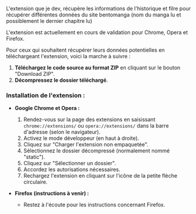 L'extension que je dev, récupère les informations de l'historique et filre pour récupérer différentes données du site bentomanga (nom du manga lu et possiblement le dernier chapitre lu)

L'extension est actuellement en cours de validation pour Chrome, Opera et Firefox.

Pour ceux qui souhaitent récupérer leurs données potentielles en téléchargeant l'extension, voici la marche à suivre :

1. **Téléchargez le code source au format ZIP** en cliquant sur le bouton "Download ZIP".
2. **Décompressez le dossier téléchargé**.

### Installation de l'extension :

- **Google Chrome et Opera :**
  1. Rendez-vous sur la page des extensions en saisissant `chrome://extensions/` ou `opera://extensions/` dans la barre d'adresse (selon le navigateur).
  2. Activez le mode développeur (en haut à droite).
  3. Cliquez sur "Charger l'extension non empaquetée".
  4. Sélectionnez le dossier décompressé (normalement nommé "static").
  5. Cliquez sur "Sélectionner un dossier".
  6. Accordez les autorisations nécessaires.
  7. Rechargez l'extension en cliquant sur l'icône de la petite flèche circulaire.

- **Firefox (instructions à venir) :**
  - Restez à l'écoute pour les instructions concernant Firefox.
